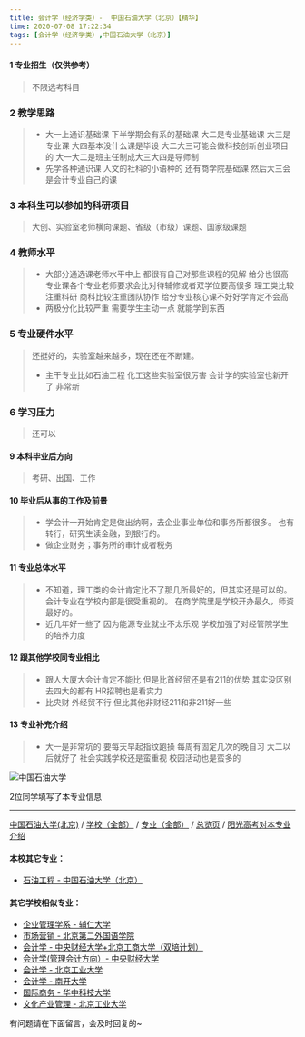 ```yaml
---
title: 会计学（经济学类）-  中国石油大学（北京）【精华】
time: 2020-07-08 17:22:34
tags: [会计学（经济学类）,中国石油大学（北京）]
---
```

#### 1 专业招生（仅供参考）  
> 不限选考科目 


### 2 教学思路
> - 大一上通识基础课 下半学期会有系的基础课
大二是专业基础课 大三是专业课
大四基本没什么课是毕设
大二大三可能会做科技创新创业项目的
大一大二是班主任制成大三大四是导师制
> - 先学各种通识课 人文的社科的小语种的 还有商学院基础课 然后大三会是会计专业自己的课


### 3 本科生可以参加的科研项目
>  大创、实验室老师横向课题、省级（市级）课题、国家级课题


### 4 教师水平
> - 大部分通选课老师水平中上 都很有自己对那些课程的见解 给分也很高
专业课各个专业老师要求会比对待辅修或者双学位要高很多 理工类比较注重科研 商科比较注重团队协作 给分专业核心课不好好学肯定不会高
> - 两极分化比较严重 需要学生主动一点 就能学到东西

### 5 专业硬件水平
> 还挺好的，实验室越来越多，现在还在不断建。
> - 主干专业比如石油工程 化工这些实验室很厉害 会计学的实验室也新开了 非常新


### 6 学习压力
> 还可以



#### 9 本科毕业后方向
> 考研、出国、工作


#### 10 毕业后从事的工作及前景
> - 学会计一开始肯定是做出纳啊，去企业事业单位和事务所都很多。
也有转行，研究生读金融，到银行的。
> - 做企业财务；事务所的审计或者税务


#### 11 专业总体水平
> - 不知道，理工类的会计肯定比不了那几所最好的，但其实还是可以的。
会计专业在学校内部是很受重视的。
在商学院里是学校开办最久，师资最好的。
> - 近几年好一些了 因为能源专业就业不太乐观 学校加强了对经管院学生的培养力度

#### 12 跟其他学校同专业相比
> - 跟人大厦大会计肯定不能比
但是比首经贸还是有211的优势
其实没区别 去四大的都有 HR招聘也是看实力
> - 比央财 外经贸不行 但比其他非财经211和非211好一些

#### 13 专业补充介绍
> - 大一是非常坑的 要每天早起指纹跑操 每周有固定几次的晚自习
大二以后就好了
社会实践学校还是蛮重视
校园活动也是蛮多的

![中国石油大学](http://upload-images.jianshu.io/upload_images/6206192-6364daeb9c782742.jpeg?imageMogr2/auto-orient/strip%7CimageView2/2/w/1240)

2位同学填写了本专业信息
***
[中国石油大学(北京)](https://univgo.github.io/2020/07/08/605a6bdbcf62) / [学校（全部）](https://univgo.github.io/2020/07/08/3efa6bcca419) / [专业（全部）](https://univgo.github.io/2020/07/08/2d4c6d3552c2) / [总览页](https://univgo.github.io/2020/07/08/445daeb4fa00) / [阳光高考对本专业介绍](http://gaokao.chsi.com.cn/sch/zyk/view.do?schId=73397466&specId=73381071
)
#### 本校其它专业：
- [石油工程 - 中国石油大学（北京）](https://univgo.github.io/2020/07/08/5e01593ac752)

#### 其它学校相似专业：
- [企业管理学系 - 辅仁大学](https://univgo.github.io/2020/07/08/482d9a4ad3ed)
- [市场营销 - 北京第二外国语学院](https://univgo.github.io/2020/07/08/cf0b0e5e8405)
- [会计学 - 中央财经大学+北京工商大学（双培计划）](https://univgo.github.io/2020/07/08/efa86b1a5d45)
- [会计学(管理会计方向）- 中央财经大学](https://univgo.github.io/2020/07/08/236095812248)
- [会计学 - 北京工业大学](https://univgo.github.io/2020/07/08/010c80d0566b)
- [会计学 - 南开大学](https://univgo.github.io/2020/07/08/9580eaa61496)
- [国际商务 - 华中科技大学](https://univgo.github.io/2020/07/08/9d00ee9d91e8)
- [文化产业管理 - 北京工业大学](https://univgo.github.io/2020/07/08/45a980a6b8c6)


有问题请在下面留言，会及时回复的~